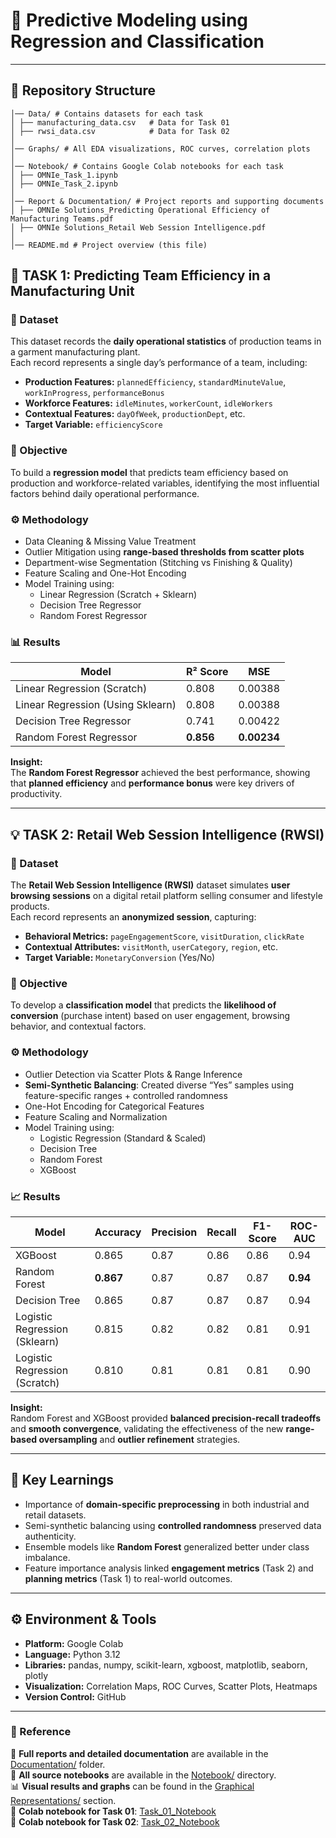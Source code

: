 # 🧠 Predictive Modeling using Regression and Classification

---

## 📂 Repository Structure
```
│── Data/ # Contains datasets for each task
│ ├── manufacturing_data.csv   # Data for Task 01
│ ├── rwsi_data.csv            # Data for Task 02
│
│── Graphs/ # All EDA visualizations, ROC curves, correlation plots
│
│── Notebook/ # Contains Google Colab notebooks for each task
│ ├── OMNIe_Task_1.ipynb
│ ├── OMNIe_Task_2.ipynb
│
│── Report & Documentation/ # Project reports and supporting documents
│ ├── OMNIe Solutions_Predicting Operational Efficiency of Manufacturing Teams.pdf
│ ├── OMNIe Solutions_Retail Web Session Intelligence.pdf
│
│── README.md # Project overview (this file)
```

## 🧩 TASK 1: Predicting Team Efficiency in a Manufacturing Unit

### 📘 Dataset
This dataset records the **daily operational statistics** of production teams in a garment manufacturing plant.  
Each record represents a single day’s performance of a team, including:
- **Production Features:** `plannedEfficiency`, `standardMinuteValue`, `workInProgress`, `performanceBonus`
- **Workforce Features:** `idleMinutes`, `workerCount`, `idleWorkers`
- **Contextual Features:** `dayOfWeek`, `productionDept`, etc.  
- **Target Variable:** `efficiencyScore`

### 🎯 Objective
To build a **regression model** that predicts team efficiency based on production and workforce-related variables, identifying the most influential factors behind daily operational performance.

### ⚙️ Methodology
- Data Cleaning & Missing Value Treatment  
- Outlier Mitigation using **range-based thresholds from scatter plots**  
- Department-wise Segmentation (Stitching vs Finishing & Quality)  
- Feature Scaling and One-Hot Encoding  
- Model Training using:
  - Linear Regression (Scratch + Sklearn)
  - Decision Tree Regressor
  - Random Forest Regressor

### 📊 Results
| Model | R² Score | MSE |
|-------|-----------|-----|
| Linear Regression (Scratch) | 0.808 | 0.00388 |
| Linear Regression (Using Sklearn) | 0.808 | 0.00388 |
| Decision Tree Regressor | 0.741 | 0.00422 |
| Random Forest Regressor | **0.856** | **0.00234** |

**Insight:**  
The **Random Forest Regressor** achieved the best performance, showing that **planned efficiency** and **performance bonus** were key drivers of productivity.

---

## 💡 TASK 2: Retail Web Session Intelligence (RWSI)

### 📘 Dataset
The **Retail Web Session Intelligence (RWSI)** dataset simulates **user browsing sessions** on a digital retail platform selling consumer and lifestyle products.  
Each record represents an **anonymized session**, capturing:
- **Behavioral Metrics:** `pageEngagementScore`, `visitDuration`, `clickRate`
- **Contextual Attributes:** `visitMonth`, `userCategory`, `region`, etc.
- **Target Variable:** `MonetaryConversion` (Yes/No)

### 🎯 Objective
To develop a **classification model** that predicts the **likelihood of conversion** (purchase intent) based on user engagement, browsing behavior, and contextual factors.

### ⚙️ Methodology
- Outlier Detection via Scatter Plots & Range Inference  
- **Semi-Synthetic Balancing**: Created diverse “Yes” samples using feature-specific ranges + controlled randomness  
- One-Hot Encoding for Categorical Features  
- Feature Scaling and Normalization  
- Model Training using:
  - Logistic Regression (Standard & Scaled)
  - Decision Tree
  - Random Forest
  - XGBoost

### 📈 Results
| Model | Accuracy | Precision | Recall | F1-Score | ROC-AUC |
|--------|-----------|------------|---------|-----------|----------|
| XGBoost | 0.865 | 0.87 | 0.86 | 0.86 | 0.94 |
| Random Forest | **0.867** | 0.87 | 0.87 | 0.87 | **0.94** |
| Decision Tree | 0.865 | 0.87 | 0.87 | 0.87 | 0.94 |
| Logistic Regression (Sklearn) | 0.815 | 0.82 | 0.82 | 0.81 | 0.91 |
| Logistic Regression (Scratch) | 0.810 | 0.81 | 0.81 | 0.81 | 0.90 |

**Insight:**  
Random Forest and XGBoost provided **balanced precision-recall tradeoffs** and **smooth convergence**, validating the effectiveness of the new **range-based oversampling** and **outlier refinement** strategies.

---

## 🧠 Key Learnings
- Importance of **domain-specific preprocessing** in both industrial and retail datasets.  
- Semi-synthetic balancing using **controlled randomness** preserved data authenticity.  
- Ensemble models like **Random Forest** generalized better under class imbalance.  
- Feature importance analysis linked **engagement metrics** (Task 2) and **planning metrics** (Task 1) to real-world outcomes.

---

## ⚙️ Environment & Tools
- **Platform:** Google Colab  
- **Language:** Python 3.12  
- **Libraries:** pandas, numpy, scikit-learn, xgboost, matplotlib, seaborn, plotly  
- **Visualization:** Correlation Maps, ROC Curves, Scatter Plots, Heatmaps  
- **Version Control:** GitHub

---

### 📎 Reference
📂 **Full reports and detailed documentation** are available in the [Documentation/](https://github.com/Dipin-Raj/Classical_ML/tree/main/Report%20%26%20Documentation) folder.  
🧾 **All source notebooks** are available in the [Notebook/](https://github.com/Dipin-Raj/Classical_ML/tree/main/Notebooks) directory.  
📊 **Visual results and graphs** can be found in the [Graphical Representations/](https://github.com/Dipin-Raj/Classical_ML/tree/main/Graphs) section.  
📙 **Colab notebook for Task 01**: [Task_01_Notebook](https://colab.research.google.com/drive/1tRJKkBzhBNWSk7to4rs_u87lmRJKVSdk?usp=sharing)  
📙 **Colab notebook for Task 02**: [Task_02_Notebook](https://colab.research.google.com/drive/1kMER8lM3ONT3aE27Cfl1lJ2C-AdkLeZ8?usp=sharing)

